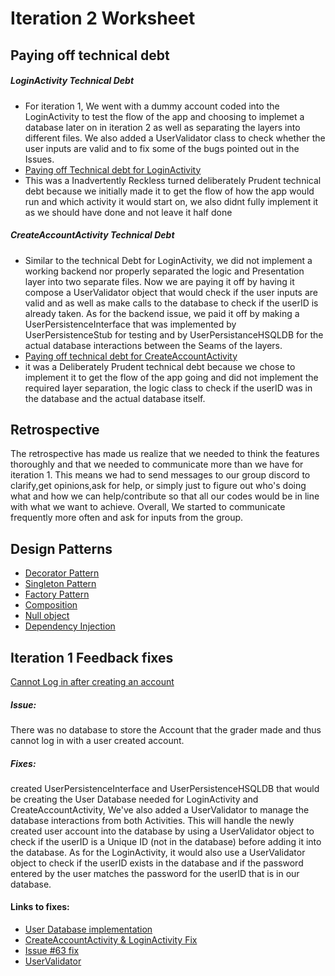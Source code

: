 Iteration 2 Worksheet
======
Paying off technical debt
---
##### LoginActivity Technical Debt
+ For iteration 1, We went with a dummy account coded into the LoginActivity to test the flow of the app and choosing to implemet a database later on in iteration 2 as well as separating the layers into different files. We also added a UserValidator class to check whether the user inputs are valid and to fix some of the bugs pointed out in the Issues.
+ [Paying off Technical debt for LoginActivity](https://code.cs.umanitoba.ca/3350-winter-2021-a03/Team-7/-/commit/882bfca8f0e8194f11a8b7fe3cd2f557d72c6aba)
+ This was a Inadvertently Reckless turned deliberately Prudent technical debt because we initially made it to get the flow of how the app would run and which activity it would start on, we also didnt fully implement it as we should have done and not leave it half done

##### CreateAccountActivity Technical Debt
+ Similar to the technical Debt for LoginActivity, we did not implement a working backend nor properly separated the logic and Presentation layer into two separate files. Now we are paying it off by having it compose a UserValidator object that would check if the user inputs are valid and as well as make calls to the database to check if the userID is already taken. As for the backend issue, we paid it off by making a UserPersistenceInterface that was implemented by UserPersistenceStub for testing and by UserPersistanceHSQLDB for the actual database interactions between the Seams of the layers.
+ [Paying off technical debt for CreateAccountActivity](https://code.cs.umanitoba.ca/3350-winter-2021-a03/Team-7/-/commit/8af93f9817e5b628b2b0dad9027be4aa9c9754b4)
+ it was a Deliberately Prudent technical debt because we chose to implement it to get the flow of the app going and did not implement the required layer separation, the logic class to check if the userID was in the database and the actual database itself.


Retrospective
----
The retrospective has made us realize that we needed to think the features thoroughly and that we needed to communicate more than we have for iteration 1. This means we had to send messages to our group discord to clarify,get opinions,ask for help, or simply just to figure out who's doing what and how we can help/contribute so that all our codes would be in line with what we want to achieve. Overall, We started to communicate frequently more often and ask for inputs from the group.




Design Patterns
------
+ [Decorator Pattern](https://code.cs.umanitoba.ca/3350-winter-2021-a03/Team-7/-/blob/development/app/src/main/java/comp3350/team7/scheduleapp/persistence/hsqldb/UserDBException.java)
+ [Singleton Pattern](https://code.cs.umanitoba.ca/3350-winter-2021-a03/Team-7/-/blob/development/app/src/main/java/comp3350/team7/scheduleapp/logic/UserValidator.java)
+ [Factory Pattern](https://code.cs.umanitoba.ca/3350-winter-2021-a03/Team-7/-/blob/development/app/src/main/java/comp3350/team7/scheduleapp/persistence/EventPersistenceInterface.java)
+ [Composition](https://code.cs.umanitoba.ca/3350-winter-2021-a03/Team-7/-/blob/development/app/src/main/java/comp3350/team7/scheduleapp/presentation/activity/LoginActivity.java)
+ [Null object](https://code.cs.umanitoba.ca/3350-winter-2021-a03/Team-7/-/blob/development/app/src/main/java/comp3350/team7/scheduleapp/Application/Services.java)
+ [Dependency Injection](https://code.cs.umanitoba.ca/3350-winter-2021-a03/Team-7/-/blob/development/app/src/main/java/comp3350/team7/scheduleapp/logic/UserValidator.java)

Iteration 1 Feedback fixes
------
[Cannot Log in after creating an account](https://code.cs.umanitoba.ca/3350-winter-2021-a03/Team-7/-/issues/64)

##### Issue:
 There was no database to store the Account that the grader made and thus cannot log in with a user created account.

##### Fixes: 
created UserPersistenceInterface and UserPersistenceHSQLDB that would be creating the User Database needed for LoginActivity and CreateAccountActivity, We've also added a UserValidator to manage the database interactions from both Activities. This will handle the newly created user account into the database by using a UserValidator object to check if the userID is a Unique ID (not in the database) before adding it into the database. As for the LoginActivity, it would also use a UserValidator object to check if the userID exists in the database and if the password entered by the user matches the password  for the userID that is in our database.

#### Links to fixes:
+ [User Database implementation](https://code.cs.umanitoba.ca/3350-winter-2021-a03/Team-7/-/commit/405f465434b4cc2d83457dcfa63912a2de60ac92)
+ [CreateAccountActivity & LoginActivity Fix](https://code.cs.umanitoba.ca/3350-winter-2021-a03/Team-7/-/commit/cc4188f0220863e51c60f571309dfbf275e2af28)
+ [Issue #63 fix](https://code.cs.umanitoba.ca/3350-winter-2021-a03/Team-7/-/commit/4c30df5026a439202b6fe873233ed323d2027226)
+ [UserValidator](https://code.cs.umanitoba.ca/3350-winter-2021-a03/Team-7/-/commit/e9ff140a534875cc67819fecf21d46c6291e8a82)
